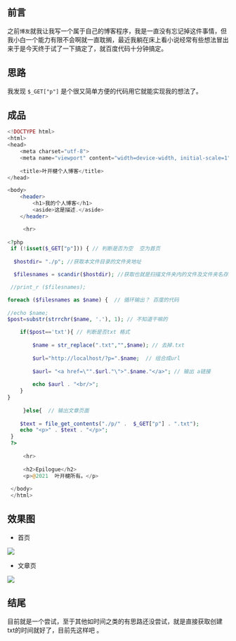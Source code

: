 ## 前言

之前`博友`就我让我写一个属于自己的博客程序，我是一直没有忘记掉这件事情，但我小白一个能力有限不会啊就一直耽搁，最近我躺在床上看小说经常有些想法冒出来于是今天终于试了一下搞定了，就百度代码十分钟搞定。

## 思路

我发现 `$_GET["p"]` 是个很又简单方便的代码用它就能实现我的想法了。

## 成品

``` php
<!DOCTYPE html>
<html>
<head>
    <meta charset="utf-8">
    <meta name="viewport" content="width=device-width, initial-scale=1">
    
    <title>叶开楗个人博客</title>
</head>

<body>
    <header>
        <h1>我的个人博客</h1>
        <aside>这是描述.</aside>
    </header>

     <hr>
	
<?php
 if (!isset($_GET["p"])) { // 判断是否为空  空为首页
	 
  $hostdir= "./p"; //获取本文件目录的文件夹地址

  $filesnames = scandir($hostdir); //获取也就是扫描文件夹内的文件及文件夹名存入数组 $filesnames

 //print_r ($filesnames);

foreach ($filesnames as $name) {  // 循环输出？ 百度的代码
 
//echo $name; 
$post=substr(strrchr($name, '.'), 1); // 不知道干嘛的 

    if($post=='txt'){ // 判断是否txt 格式
	
		$name = str_replace(".txt","",$name); // 去掉.txt 
		
        $url="http://localhost/?p=".$name;  // 组合成url 
         
        $aurl= "<a href=\"".$url."\">".$name."</a>"; // 输出 a链接 
         
        echo $aurl . "<br/>";
    }
}
	  
	 }else{  // 输出文章页面
		 
	$text = file_get_contents("./p/" .  $_GET["p"] . ".txt");
	echo "<p>" . $text . "</p>";
 }
 ?>
 
     <hr>
     
     <h2>Epilogue</h2>
     <p>@2021  叶开楗所有。</p>
     
 </body>
 </html>
```

## 效果图

- 首页

![](https://tp.xiamuyourenzhang.cn/qqmd/202112041550109.png)

- 文章页

![](https://tp.xiamuyourenzhang.cn/qqmd/202112041551236.png)



## 结尾

目前就是一个尝试，至于其他如时间之类的有思路还没尝试，就是直接获取创建txt的时间就好了，目前先这样吧 。
